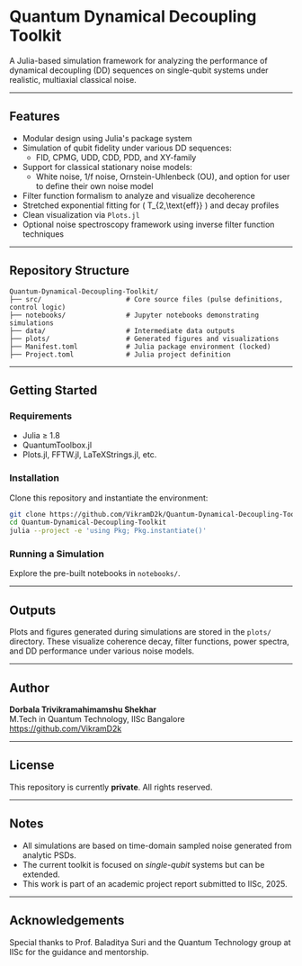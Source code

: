 # Quantum Dynamical Decoupling Toolkit

A Julia-based simulation framework for analyzing the performance of dynamical decoupling (DD) sequences on single-qubit systems under realistic, multiaxial classical noise.

---

## Features

- Modular design using Julia's package system
- Simulation of qubit fidelity under various DD sequences:
  - FID, CPMG, UDD, CDD, PDD, and XY-family
- Support for classical stationary noise models:
  - White noise, 1/f noise, Ornstein-Uhlenbeck (OU), and option for user to define their own noise model
- Filter function formalism to analyze and visualize decoherence
- Stretched exponential fitting for \( T_{2,\text{eff}} \) and decay profiles
- Clean visualization via `Plots.jl`
- Optional noise spectroscopy framework using inverse filter function techniques

---

## Repository Structure

```
Quantum-Dynamical-Decoupling-Toolkit/
├── src/                     # Core source files (pulse definitions, control logic)
├── notebooks/               # Jupyter notebooks demonstrating simulations
├── data/                    # Intermediate data outputs
├── plots/                   # Generated figures and visualizations
├── Manifest.toml            # Julia package environment (locked)
├── Project.toml             # Julia project definition
```

---

## Getting Started

### Requirements

- Julia ≥ 1.8
- QuantumToolbox.jl
- Plots.jl, FFTW.jl, LaTeXStrings.jl, etc.

### Installation

Clone this repository and instantiate the environment:

```bash
git clone https://github.com/VikramD2k/Quantum-Dynamical-Decoupling-Toolkit.git
cd Quantum-Dynamical-Decoupling-Toolkit
julia --project -e 'using Pkg; Pkg.instantiate()'
```

### Running a Simulation

Explore the pre-built notebooks in `notebooks/`.

---

## Outputs

Plots and figures generated during simulations are stored in the `plots/` directory. These visualize coherence decay, filter functions, power spectra, and DD performance under various noise models.

---

## Author

**Dorbala Trivikramahimamshu Shekhar**  
M.Tech in Quantum Technology, IISc Bangalore  
https://github.com/VikramD2k

---

## License

This repository is currently **private**. All rights reserved.

---

## Notes

- All simulations are based on time-domain sampled noise generated from analytic PSDs.
- The current toolkit is focused on *single-qubit* systems but can be extended.
- This work is part of an academic project report submitted to IISc, 2025.

---

## Acknowledgements

Special thanks to Prof. Baladitya Suri and the Quantum Technology group at IISc for the guidance and mentorship.
